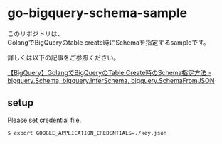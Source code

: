 # go-bigquery-schema-sample

このリポジトリは、  
GolangでBigQueryのtable create時にSchemaを指定するsampleです。

詳しくは以下の記事をご参照ください。  

[【BigQuery】GolangでBigQueryのTable Create時のSchema指定方法 - bigquery.Schema, bigquery.InferSchema, bigquery.SchemaFromJSON](https://www.tweeeety.blog/entry/2021/04/05/025834)

## setup
Please set credential file.  
```sh
$ export GOOGLE_APPLICATION_CREDENTIALS=./key.json
```
